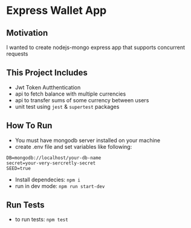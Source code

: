 # Express Wallet App
## Motivation
I wanted to create nodejs-mongo express app that supports concurrent requests

## This Project Includes
* Jwt Token Autthentication
* api to fetch balance with multiple currencies
* api to transfer sums of some currency between users
* unit test using `jest` & `supertest` packages

## How To Run
* You must have mongodb server installed on your machine
* create .env file and set variables like following:
```
DB=mongodb://localhost/your-db-name
secret=your-very-sercretly-secret
SEED=true
```
* Install dependecies: ```npm i```
* run in dev mode: ```npm run start-dev```

## Run Tests
* to run tests: ```npm test```
